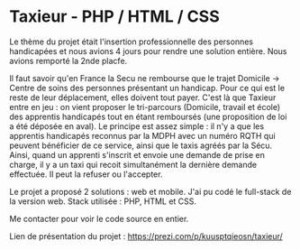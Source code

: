 # Taxieur - PHP / HTML / CSS
Le thème du projet était l'insertion professionnelle des personnes handicapées et nous avions 4 jours pour rendre une solution entière. Nous avions remporté la 2nde placfe.

Il faut savoir qu'en France la Secu ne rembourse que le trajet Domicile -> Centre de soins des personnes présentant un handicap. Pour ce qui est le reste de leur déplacement, elles doivent tout payer.
C'est là que Taxieur entre en jeu : on vient proposer le tri-parcours (Domicile, travail et école) des apprentis handicapés tout en étant remboursés (une proposition de loi a été déposée en aval).
Le principe est assez simple : il n'y a que les apprentis handicapés reconnus par la MDPH avec un numéro RQTH qui peuvent bénéficier de ce service, ainsi que le taxis agréés par la Sécu.
Ainsi, quand un apprenti s'inscrit et envoie une demande de prise en charge, il y a un taxi qui recoit simultanément la dernière demande effectuée. Il peut la refuser ou l'accepter.

Le projet a proposé 2 solutions : web et mobile. J'ai pu codé le full-stack de la version web. 
Stack utilisée : PHP, HTML et CSS.

Me contacter pour voir le code source en entier.

Lien de présentation du projet :
https://prezi.com/p/kuusptqieosn/taxieur/